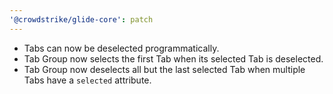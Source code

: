 ```yaml
---
'@crowdstrike/glide-core': patch
---
```


- Tabs can now be deselected programmatically.
- Tab Group now selects the first Tab when its selected Tab is deselected.
- Tab Group now deselects all but the last selected Tab when multiple Tabs have a `selected` attribute.
